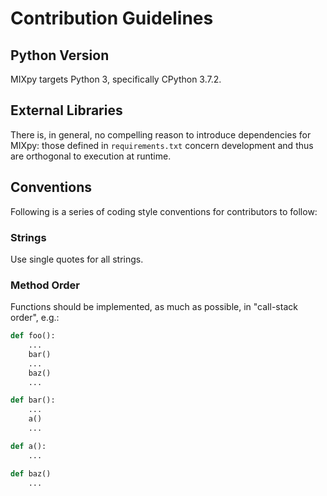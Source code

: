 # Contribution Guidelines 

## Python Version
MIXpy targets Python 3, specifically CPython 3.7.2.

## External Libraries
There is, in general, no compelling reason to introduce dependencies
for MIXpy: those defined in `requirements.txt` concern development and
thus are orthogonal to execution at runtime.

## Conventions 

Following is a series of coding style conventions for contributors to
follow:

### Strings
Use single quotes for all strings.

### Method Order
Functions should be implemented, as much as possible, in "call-stack
order", e.g.:

```python
def foo():
    ...
    bar()
    ...
    baz()
    ...

def bar():
    ...
    a()
    ...

def a():
    ...

def baz()
    ...
```
